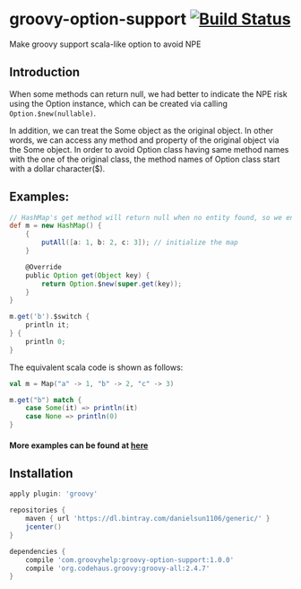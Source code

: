 # groovy-option-support [![Build Status](https://travis-ci.org/danielsun1106/groovy-option-support.svg?branch=master)](https://travis-ci.org/danielsun1106/groovy-option-support)
Make groovy support scala-like option to avoid NPE

## Introduction
When some methods can return null, we had better to indicate the NPE risk using the Option instance, which can be created via calling `Option.$new(nullable)`.

In addition, we can treat the Some object as the original object. In other words, we can access any method and property of the original object via the Some object. In order to avoid Option class having same method names with the one of the original class, the method names of Option class start with a dollar character($).

## Examples:
```groovy
// HashMap's get method will return null when no entity found, so we enhance it by wrapping the result via $new
def m = new HashMap() {
    {
        putAll([a: 1, b: 2, c: 3]); // initialize the map
    }

    @Override
    public Option get(Object key) {
        return Option.$new(super.get(key));
    }
}

m.get('b').$switch {
    println it;
} {
    println 0;
}

```

The equivalent scala code is shown as follows:
```scala
val m = Map("a" -> 1, "b" -> 2, "c" -> 3)

m.get("b") match {
    case Some(it) => println(it)
    case None => println(0)
}
```

#### More examples can be found at [here](https://github.com/danielsun1106/groovy-option-support/blob/master/src/test/groovy/groovy/lang/OptionTest.groovy)

## Installation
```groovy
apply plugin: 'groovy'

repositories {
    maven { url 'https://dl.bintray.com/danielsun1106/generic/' }
    jcenter()
}

dependencies {
    compile 'com.groovyhelp:groovy-option-support:1.0.0'
    compile 'org.codehaus.groovy:groovy-all:2.4.7'
}

```
